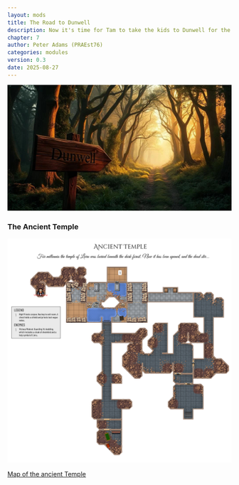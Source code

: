 ```yaml
---
layout: mods
title: The Road to Dunwell
description: Now it's time for Tam to take the kids to Dunwell for the trade fair, the adventure will truly begin... but are they ready?
chapter: 7
author: Peter Adams (PRAEst76)
categories: modules
version: 0.3
date: 2025-08-27
---
```

![The Road to Dunwell](images/originals/Road_to_Dunwell.jpg)

### The Ancient Temple
![Map of the ancient Temple](maps/ancient_temple.player.png)

[Map of the ancient Temple](maps/ancient_temple.png)
